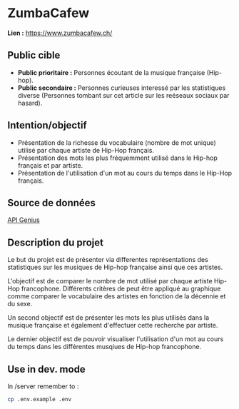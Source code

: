 # ZumbaCafew
**Lien :** https://www.zumbacafew.ch/

## Public cible
* **Public prioritaire :** Personnes écoutant de la musique française (Hip-hop).
* **Public secondaire :** Personnes curieuses interessé par les statistiques diverse (Personnes tombant sur cet article sur les reéseaux sociaux par hasard).

## Intention/objectif
* Présentation de la richesse du vocabulaire (nombre de mot unique) utilisé par chaque artiste de Hip-Hop français. 
* Présentation des mots les plus fréquemment utilisé dans le Hip-hop français et par artiste.
* Présentation de l'utilisation d'un mot au cours du temps dans le Hip-Hop français.

## Source de données
[API Genius](https://docs.genius.com/)

## Description du projet
Le but du projet est de présenter via differentes représentations des statistiques sur les musiques de Hip-hop française ainsi que ces artistes. 

L'objectif est de comparer le nombre de mot utilisé par chaque artiste Hip-Hop francophone. Différents critères de peut être appliqué au graphique comme comparer le vocabulaire des artistes en fonction de la décennie et du sexe. 

Un second objectif est de présenter les mots les plus utilisés dans la musique française et également d'effectuer cette recherche par artiste.

Le dernier objectif est de pouvoir visualiser l'utilisation d'un mot au cours du temps dans les différentes musqiues de Hip-hop francophone.

## Use in dev. mode

In /server remember to :

```sh
cp .env.example .env
```
